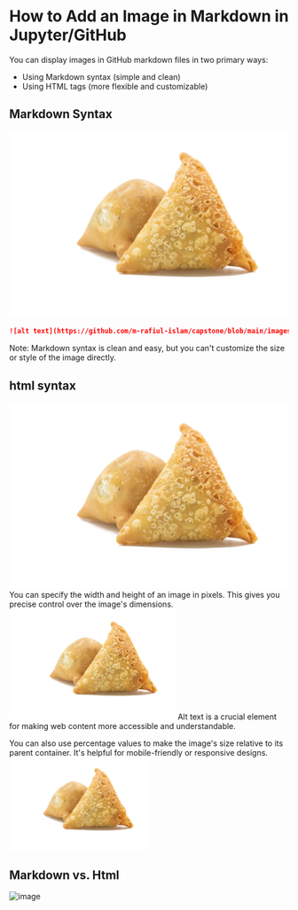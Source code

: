 # How to Add an Image in Markdown in Jupyter/GitHub
You can display images in GitHub markdown files in two primary ways:
 - Using Markdown syntax (simple and clean)
 - Using HTML tags (more flexible and customizable)

## Markdown Syntax
![alt text](https://github.com/m-rafiul-islam/capstone/blob/main/images/samusasingara.jpeg) 

```markdown
![alt text](https://github.com/m-rafiul-islam/capstone/blob/main/images/samusasingara.jpeg) 
```
Note: Markdown syntax is clean and easy, but you can't customize the size or style of the image directly.


<h2>html syntax</h2> 
<img src="https://github.com/m-rafiul-islam/capstone/blob/main/images/samusasingara.jpeg"> 
You can specify the width and height of an image in pixels. This gives you precise control over the image's dimensions.
<img src="https://github.com/m-rafiul-islam/capstone/blob/main/images/samusasingara.jpeg" alt="My Image" width="300" height="200"> 
Alt text is a crucial element for making web content more accessible and understandable.

You can also use percentage values to make the image's size relative to its parent container. It's helpful for mobile-friendly or responsive designs.
<img src="https://github.com/m-rafiul-islam/capstone/blob/main/images/samusasingara.jpeg" alt="My Image" width="50%" height="Auto">  


## Markdown vs. Html 
<img width="467" alt="image" src="https://github.com/user-attachments/assets/2cd219e2-10ec-4cc7-b46d-b236a0f754bb" />




